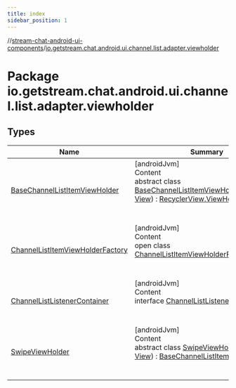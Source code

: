 ```yaml
---
title: index
sidebar_position: 1
---
```

//[stream-chat-android-ui-components](../../index.md)/[io.getstream.chat.android.ui.channel.list.adapter.viewholder](index.md)



# Package io.getstream.chat.android.ui.channel.list.adapter.viewholder  


## Types  
  
|  Name |  Summary | 
|---|---|
| <a name="io.getstream.chat.android.ui.channel.list.adapter.viewholder/BaseChannelListItemViewHolder///PointingToDeclaration/"></a>[BaseChannelListItemViewHolder](BaseChannelListItemViewHolder/index.md)| <a name="io.getstream.chat.android.ui.channel.list.adapter.viewholder/BaseChannelListItemViewHolder///PointingToDeclaration/"></a>[androidJvm]  <br/>Content  <br/>abstract class [BaseChannelListItemViewHolder](BaseChannelListItemViewHolder/index.md)(**itemView**: [View](https://developer.android.com/reference/kotlin/android/view/View.html)) : [RecyclerView.ViewHolder](https://developer.android.com/reference/kotlin/androidx/recyclerview/widget/RecyclerView.ViewHolder.html)  <br/><br/><br/>|
| <a name="io.getstream.chat.android.ui.channel.list.adapter.viewholder/ChannelListItemViewHolderFactory///PointingToDeclaration/"></a>[ChannelListItemViewHolderFactory](ChannelListItemViewHolderFactory/index.md)| <a name="io.getstream.chat.android.ui.channel.list.adapter.viewholder/ChannelListItemViewHolderFactory///PointingToDeclaration/"></a>[androidJvm]  <br/>Content  <br/>open class [ChannelListItemViewHolderFactory](ChannelListItemViewHolderFactory/index.md)  <br/><br/><br/>|
| <a name="io.getstream.chat.android.ui.channel.list.adapter.viewholder/ChannelListListenerContainer///PointingToDeclaration/"></a>[ChannelListListenerContainer](ChannelListListenerContainer/index.md)| <a name="io.getstream.chat.android.ui.channel.list.adapter.viewholder/ChannelListListenerContainer///PointingToDeclaration/"></a>[androidJvm]  <br/>Content  <br/>interface [ChannelListListenerContainer](ChannelListListenerContainer/index.md)  <br/><br/><br/>|
| <a name="io.getstream.chat.android.ui.channel.list.adapter.viewholder/SwipeViewHolder///PointingToDeclaration/"></a>[SwipeViewHolder](SwipeViewHolder/index.md)| <a name="io.getstream.chat.android.ui.channel.list.adapter.viewholder/SwipeViewHolder///PointingToDeclaration/"></a>[androidJvm]  <br/>Content  <br/>abstract class [SwipeViewHolder](SwipeViewHolder/index.md)(**itemView**: [View](https://developer.android.com/reference/kotlin/android/view/View.html)) : [BaseChannelListItemViewHolder](BaseChannelListItemViewHolder/index.md)  <br/><br/><br/>|

